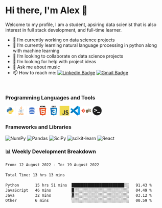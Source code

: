 # Hi there, I'm Alex  👋

Welcome to my profile, I am a student, apsiring data scienist that is also interest in full stack development, and full-time learner. 

- 🔭 I’m currently working on data science projects
- 🌱 I’m currently learning natural language processing in python along with machine learning
- 👯 I’m looking to collaborate on data science projects
- 🤔 I’m looking for help with project ideas
- 💬 Ask me about music
- 📫 How to reach me: [![Linkedin Badge](https://img.shields.io/badge/Alex%20Chen-blue?style=flat&logo=linkedin&labelColor=blue&link=https://www.linkedin.com/in/alex-chen-112523chen)](https://www.linkedin.com/in/alex-chen-112523chen/) [![Gmail Badge](https://img.shields.io/badge/-Alex%20Chen-c14438?style=flat&logo=Gmail&logoColor=white&link=mailto:112623chen@gmail.com)](mailto:112623chen@gmail.com)

<br>

### Programming Languages and Tools
<code><img height="30" src="https://raw.githubusercontent.com/github/explore/80688e429a7d4ef2fca1e82350fe8e3517d3494d/topics/python/python.png"></code>
<code><img height="30" src="https://raw.githubusercontent.com/github/explore/5b3600551e122a3277c2c5368af2ad5725ffa9a1/topics/java/java.png"></code>
<code><img height="30" src="https://raw.githubusercontent.com/github/explore/80688e429a7d4ef2fca1e82350fe8e3517d3494d/topics/sql/sql.png"></code>
<code><img height="30" src="https://raw.githubusercontent.com/github/explore/80688e429a7d4ef2fca1e82350fe8e3517d3494d/topics/html/html.png"></code>
<code><img height="30" src="https://raw.githubusercontent.com/github/explore/80688e429a7d4ef2fca1e82350fe8e3517d3494d/topics/css/css.png"></code>
<code><img height="30" src="https://raw.githubusercontent.com/github/explore/80688e429a7d4ef2fca1e82350fe8e3517d3494d/topics/javascript/javascript.png"></code>
<code><img height="30" src="https://raw.githubusercontent.com/github/explore/80688e429a7d4ef2fca1e82350fe8e3517d3494d/topics/visual-studio-code/visual-studio-code.png"></code>
<code><img height="30" src="https://raw.githubusercontent.com/github/explore/80688e429a7d4ef2fca1e82350fe8e3517d3494d/topics/git/git.png"></code>
<code><img height="30" src="https://raw.githubusercontent.com/github/explore/80688e429a7d4ef2fca1e82350fe8e3517d3494d/topics/terminal/terminal.png"></code>
<br>

### Frameworks and Libraries 
![NumPy](https://img.shields.io/badge/numpy-%23013243.svg?style=for-the-badge&logo=numpy&logoColor=red)
![Pandas](https://img.shields.io/badge/pandas-%23150458.svg?style=for-the-badge&logo=pandas&logoColor=white)
![SciPy](https://img.shields.io/badge/SciPy-%230C55A5.svg?style=for-the-badge&logo=scipy&logoColor=%white)
![scikit-learn](https://img.shields.io/badge/scikit--learn-%23F7931E.svg?style=for-the-badge&logo=scikit-learn&logoColor=white)
![React](https://img.shields.io/badge/react-%2320232a.svg?style=for-the-badge&logo=react&logoColor=%2361DAFB)
<br>

### 📊 Weekly Development Breakdown
<!--START_SECTION:waka-->

```text
From: 12 August 2022 - To: 19 August 2022

Total Time: 13 hrs 13 mins

Python       15 hrs 51 mins  ███████████████████████░░   91.43 %
JavaScript   46 mins         █░░░░░░░░░░░░░░░░░░░░░░░░   04.49 %
Java         32 mins         ▓░░░░░░░░░░░░░░░░░░░░░░░░   03.12 %
Other        6 mins          ░░░░░░░░░░░░░░░░░░░░░░░░░   00.59 %
```

<!--END_SECTION:waka-->
